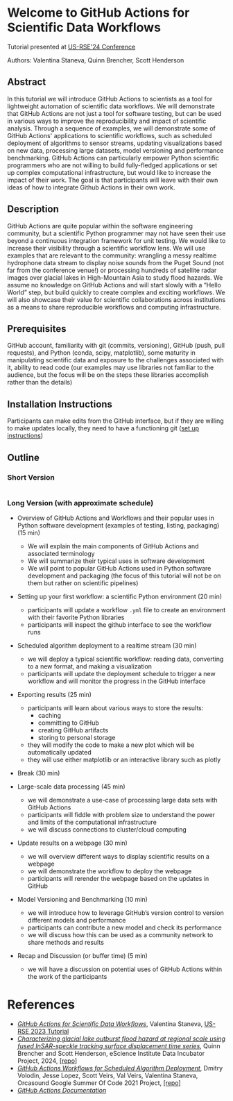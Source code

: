 # Welcome to GitHub Actions for Scientific Data Workflows


Tutorial presented at [US-RSE'24 Conference](https://us-rse.org/usrse24/program/tutorials/#github-actions-for-scientific-data-workflows)

Authors: Valentina Staneva, Quinn Brencher, Scott Henderson

## Abstract

In this tutorial we will introduce GitHub Actions to scientists as a tool for lightweight automation of scientific data workflows. We will 
demonstrate that GitHub Actions are not just a tool for software testing, but can be used in various ways to improve the reproducibility 
and impact of scientific analysis. Through a sequence of examples, we will demonstrate some of GitHub Actions' applications to scientific 
workflows, such as scheduled deployment of algorithms to sensor streams, updating visualizations based on new data, processing large 
datasets, model versioning and performance benchmarking. GitHub Actions can particularly empower Python scientific programmers who are not 
willing to build fully-fledged applications or set up complex computational infrastructure, but would like to increase the impact of their 
work. The goal is that participants will leave with their own ideas of how to integrate Github Actions in their own work. 

## Description

GitHub Actions are quite popular within the software engineering community, but a scientific Python programmer may not have seen their use 
beyond a continuous integration framework for unit testing. We would like to increase their visibility through a scientific workflow lens. 
We will use examples that are relevant to the community: wrangling a messy realtime hydrophone data stream to display noise sounds from the 
Puget Sound (not far from the conference venue!) or processing hundreds of satellite radar images over glacial lakes in High-Mountain Asia 
to study flood hazards. We assume no knowledge on GitHub Actions and will start slowly with a “Hello World” step, but build quickly to 
create complex and exciting workflows. We will also showcase their value for scientific collaborations across institutions as a means to 
share reproducible workflows and computing infrastructure.

## Prerequisites
GitHub account, familiarity with git (commits, versioning), GitHub (push, pull requests), and Python (conda, scipy, matplotlib), some maturity in manipulating scientific data and 
exposure to the challenges associated with it, ability to read code (our examples may use libraries not familiar to the audience, but the 
focus will be on the steps these libraries accomplish rather than the details)

## Installation Instructions
Participants can make edits from the GitHub interface, but if they are willing to make updates locally, they need to have a functioning git 
([set up instructions](https://swcarpentry.github.io/git-novice/#installing-git))

## Outline

### Short Version
```{tableofcontents}
```

### Long Version (with approximate schedule)
* Overview of GitHub Actions and Workflows and their popular uses in Python software development (examples of testing, listing, 
packaging)(15 min)
	* We will explain the main components of GitHub Actions and associated terminology
	* We will summarize their typical uses in software development 
	* We will point to popular GitHub Actions used in Python software development and packaging (the focus of this tutorial will not be 
on them but rather on scientific pipelines)

* Setting up your first workflow: a scientific Python environment (20 min)
	* participants will update a workflow `.yml` file to create an environment with their favorite Python libraries
	* participants will inspect the github interface to see the workflow runs

* Scheduled algorithm deployment to a realtime stream (30 min)
	* we will deploy a typical scientific workflow: reading data, converting to a new format, and making a visualization
	* participants will update the deployment schedule to trigger a new workflow and will monitor the progress in the GitHub interface

* Exporting results (25 min)
	* participants will learn about various ways to store the results: 
		* caching
		* committing to GitHub
		* creating GitHub artifacts
		* storing to personal storage
	* they will modify the code to make a new plot which will be automatically updated
	* they will use either matplotlib or an interactive library such as plotly

* Break (30 min)

* Large-scale data processing (45 min)
	* we will demonstrate a use-case of processing large data sets with GitHub Actions
	* participants will fiddle with problem size to understand the power and limits of the computational infrastructure
	* we will discuss connections to cluster/cloud computing

* Update results on a webpage (30 min)
	* we will overview different ways to display scientific results on a webpage
	* we will demonstrate the workflow to deploy the webpage 
	* participants will rerender the webpage based on the updates in GitHub

* Model Versioning and Benchmarking (10 min) 
	* we will introduce how to leverage GitHub’s version control to version different models and performance
	* participants can contribute a new model and check its performance
	* we will discuss how this can be used as a community network to share methods and results

* Recap and Discussion (or buffer time)  (5 min)
	* we will have a discussion on potential uses of GitHub Actions within the work of the participants


# References
* [*GitHub Actions for Scientific Data Workflows*](https://github.com/valentina-s/GithubActionsTutorial-USRSE23), Valentina Staneva, 
[US-RSE 2023 Tutorial](https://us-rse.org/usrse23/program/tutorials/) 
* [*Characterizing glacial lake outburst flood hazard at regional scale using fused InSAR-speckle tracking surface displacement time 
series*](https://escience.washington.edu/2024-incubator-projects/), Quinn Brencher and Scott Henderson, eScience Institute Data Incubator 
Project, 2024, [[repo](https://github.com/relativeorbit/actions-batch-demo)]
* [*GitHub Actions Workflows for Scheduled Algorithm 
Deployment*](https://summerofcode.withgoogle.com/archive/2021/projects/5026942771789824), Dmitry Volodin, Jesse Lopez, Scott Veirs, Val 
Veirs, Valentina Staneva, Orcasound Google Summer Of Code 2021 Project, [[repo]](https://github.com/orcasound/orca-action-workflow)
* [*GitHub Actions Documentation*](https://docs.github.com/en/actions/learn-github-actions)



